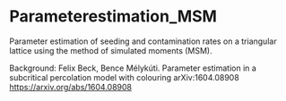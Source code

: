 # Parameterestimation_MSM
Parameter estimation of seeding and contamination rates on a triangular lattice using the method of simulated moments (MSM).

Background:
Felix Beck, Bence Mélykúti.
Parameter estimation in a subcritical percolation model with colouring
arXiv:1604.08908
https://arxiv.org/abs/1604.08908
